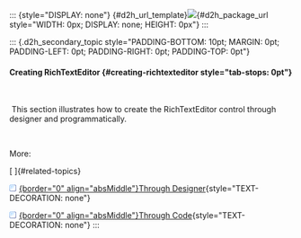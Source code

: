 ::: {style="DISPLAY: none"}
[](ms-xhelp:///?Id=d2h_url_template){#d2h_url_template}![](!package_url!){#d2h_package_url style="WIDTH: 0px; DISPLAY: none; HEIGHT: 0px"}
:::

::: {.d2h_secondary_topic style="PADDING-BOTTOM: 10pt; MARGIN: 0pt; PADDING-LEFT: 0pt; PADDING-RIGHT: 0pt; PADDING-TOP: 0pt"}
#### Creating RichTextEditor {#creating-richtexteditor style="tab-stops: 0pt"}

 

 This section illustrates how to create the RichTextEditor control through designer and programmatically.

 

More:

[ ]{#related-topics}

[![](button.gif){border="0" align="absMiddle"}Through Designer](ms-xhelp:///?Id=8e1497f7-14ea-4406-b3a9-76dab19f7c24){style="TEXT-DECORATION: none"}

[![](button.gif){border="0" align="absMiddle"}Through Code](ms-xhelp:///?Id=5a595309-90e8-4627-8964-82469e95cb68){style="TEXT-DECORATION: none"}
:::
